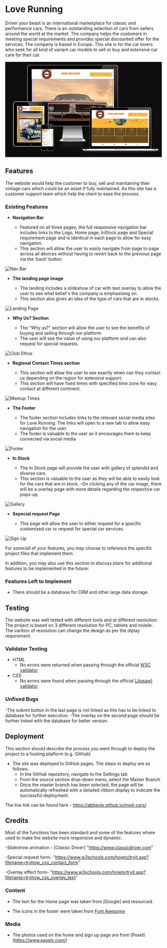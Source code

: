 # Love Running

Driver your beast is an international marketplace for classic and performance cars.
There is an outstanding selection of cars from sellers around the world at the market. The company helps the customers in meeting special requirements and provides special discounted offer for the services. The company is based in Europe. This site is for the car lovers who seek for all kind of variant car models to sell or buy and extensive car care for their car.


![Responsice Mockup](https://github.com/Abbeyjp/mod-cars/blob/main/assets/images/AllResolution.png)

## Features 

The website would help the customer to buy, sell and maintaining thier vintage cars which could be an asset if fully maintained. As this site has a customer support team which help the client to ease  the process.

### Existing Features

- __Navigation Bar__

  - Featured on all three pages, the full responsive navigation bar includes links to the Logo, Home page, InStock page and Special requirement page and is identical in each page to allow for easy navigation.
  - This section will allow the user to easily navigate from page to page across all devices without having to revert back to the previous page via the ‘back’ button. 

![Nav Bar](https://github.com/lucyrush/readme-template/blob/master/media/love_running_nav.png)

- __The landing page image__

  - The landing includes a slideshow of car with text overlay to allow the user to see what belief's the company is emphasising on. 
  - This section also gives an idea of the type of cars that are in stocks.

![Landing Page](https://github.com/lucyrush/readme-template/blob/master/media/love_running_landing.png)

- __Why Us? Section__

  - The "Why us?" section will allow the user to see the benefits of buying and selling through our platform. 
  - The user will see the value of using our platform and can also request for special requests.

![Club Ethos](https://github.com/lucyrush/readme-template/blob/master/media/love_running_ethos.png)

- __Regional Contact Times section__

  - This section will allow the user to see exactly when can they contact us depending on the region for extensive support. 
  - This section will have fixed times with specified time zone for easy contact at different continent.

![Meetup Times](https://github.com/lucyrush/readme-template/blob/master/media/love_running_times.png)

- __The Footer__ 

  - The footer section includes links to the relevant social media sites for Love Running. The links will open to a new tab to allow easy navigation for the user. 
  - The footer is valuable to the user as it encourages them to keep connected via social media

![Footer](https://github.com/lucyrush/readme-template/blob/master/media/love_running_footer.png)

- __In Stock__

  - The In Stock page will provide the user with gallery of splendid and diverse cars. 
  - This section is valuable to the user as they will be able to easily look for the cars that are in stock.
  -On clicking any of the car image, there will be a overlay page with more details regarding the respective car pops-up.

![Gallery](https://github.com/lucyrush/readme-template/blob/master/media/love_running_gallery.png)

- __Sepecial request Page__

  - This page will allow the user to either request for a specific customized car or request for special car services. 

![Sign Up](https://github.com/lucyrush/readme-template/blob/master/media/love_running_signup.png)

For some/all of your features, you may choose to reference the specific project files that implement them.

In addition, you may also use this section to discuss plans for additional features to be implemented in the future:

### Features Left to Implement

- There should be a database for CRM and other large data storage.

## Testing 

The website was well tested with different tools and at different resolution. The project is based on 3 different resolution for PC, tablets and mobile. The varition of resolution can change the design as per the diplay requirement.


### Validator Testing 

- HTML
  - No errors were returned when passing through the official [W3C validator](https://validator.w3.org/nu/?doc=https%3A%2F%2Fcode-institute-org.github.io%2Flove-running-2.0%2Findex.html)
- CSS
  - No errors were found when passing through the official [(Jigsaw) validator](https://jigsaw.w3.org/css-validator/validator?uri=https%3A%2F%2Fvalidator.w3.org%2Fnu%2F%3Fdoc%3Dhttps%253A%252F%252Fcode-institute-org.github.io%252Flove-running-2.0%252Findex.html&profile=css3svg&usermedium=all&warning=1&vextwarning=&lang=en#css)

### Unfixed Bugs

-The submit button in the last page is not linked as this has to be linked to database for further execution.
-The overlay on the second page should be further linked with the database for better version.

## Deployment

This section should describe the process you went through to deploy the project to a hosting platform (e.g. GitHub) 

- The site was deployed to GitHub pages. The steps to deploy are as follows: 
  - In the GitHub repository, navigate to the Settings tab 
  - From the source section drop-down menu, select the Master Branch
  - Once the master branch has been selected, the page will be automatically refreshed with a detailed ribbon display to indicate the successful deployment. 

The live link can be found here - https://abbeyjp.github.io/mod-cars/


## Credits 

Most of the functions has been standard and some of the features where used to make the website more responsive and dynamic.

  -Slideshow animation -  [Classic Driver] "https://www.classicdriver.com"

  -Special request form- "https://www.w3schools.com/howto/tryit.asp?filename=tryhow_css_contact_form"
  
  -Overlay effect form- "https://www.w3schools.com/howto/tryit.asp?filename=tryhow_css_overlay_text"



### Content 

- The text for the Home page was taken from [Google] and resourced.

- The icons in the footer were taken from [Font Awesome](https://fontawesome.com/)

### Media

- The photos used on the home and sign up page are from [Pexel] (https://www.pexels.com/)
